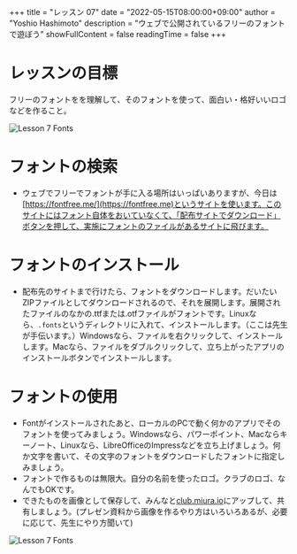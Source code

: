 +++
title = "レッスン 07"
date = "2022-05-15T08:00:00+09:00"
author = "Yoshio Hashimoto"
description = "ウェブで公開されているフリーのフォントで遊ぼう"
showFullContent = false
readingTime = false
+++

# レッスンの目標
フリーのフォントをを理解して、そのフォントを使って、面白い・格好いいロゴなどを作ること。

![Lesson 7 Fonts](/images/lesson7.png)

# フォントの検索

 * ウェブでフリーでフォントが手に入る場所はいっぱいありますが、今日は[https://fontfree.me/](https://fontfree.me)というサイトを使います。このサイトにはフォント自体をおいていなくて、「配布サイトでダウンロード」ボタンを押して、実施にフォントのファイルがあるサイトに飛びます。

# フォントのインストール

 * 配布先のサイトまで行けたら、フォントをダウンロードします。だいたいZIPファイルとしてダウンロードされるので、それを展開します。展開されたファイルのなかの.ttfまたは.otfファイルがフォントです。Linuxなら、`.fonts`というディレクトリに入れて、インストールします。（ここは先生が手伝います。）Windowsなら、ファイルを右クリックして、インストールします。Macなら、ファイルをダブルクリックして、立ち上がったアプリのインストールボタンでインストールします。

# フォントの使用
 * Fontがインストールされたあと、ローカルのPCで動く何かのアプリでそのフォントを使ってみましょう。Windowsなら、パワーポイント、Macならキーノート、Linuxなら、LibreOfficeのImpressなどを立ち上げましょう。何か文字を書いて、その文字のフォントをダウンロードしたフォントに指定しみましょう。
 * フォントで作るものは無限大。自分の名前を使ったロゴ。クラブのロゴ、なんでもOKです。
 * できたものを画像として保存して、みんなと[club.miura.io](https://club.miura.io/)にアップして、共有しましょう。(プレゼン資料から画像を作るやり方はいろいろあるが、必要に応じて、先生にやり方聞いて)

![Lesson 7 Fonts](/images/lesson7_3.png)
